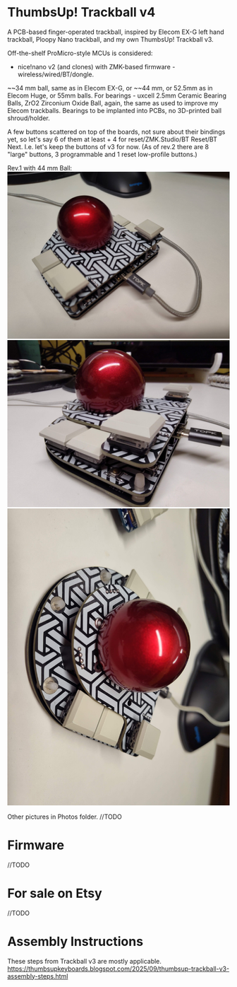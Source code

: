 # ThumbsUp! Trackball v4

A PCB-based finger-operated trackball, inspired by Elecom EX-G left hand trackball, Ploopy Nano trackball, and my own ThumbsUp! Trackball v3.
 
Off-the-shelf ProMicro-style MCUs is considered: 
- nice!nano v2 (and clones) with ZMK-based firmware - wireless/wired/BT/dongle.

~~34 mm ball, same as in Elecom EX-G, or ~~44 mm, or 52.5mm as in Elecom Huge, or 55mm balls.
For bearings - uxcell 2.5mm Ceramic Bearing Balls, ZrO2 Zirconium Oxide Ball, again, the same as used to improve my Elecom trackballs.
Bearings to be implanted into PCBs, no 3D-printed ball shroud/holder.

A few buttons scattered on top of the boards, not sure about their bindings yet, so let's say 6 of them at least + 4 for reset/ZMK.Studio/BT Reset/BT Next.
I.e. let's keep the buttons of v3 for now.
(As of rev.2 there are 8 "large" buttons, 3 programmable and 1 reset low-profile buttons.)

Rev.1 with 44 mm Ball:
![Photos](https://github.com/ak66666/ThumbsUp-Trackball-v4/blob/main/Photos/B4_rev1_1.jpg)
![Photos](https://github.com/ak66666/ThumbsUp-Trackball-v4/blob/main/Photos/B4_rev1_2.jpg)
![Photos](https://github.com/ak66666/ThumbsUp-Trackball-v4/blob/main/Photos/B4_rev1_3.jpg)

Other pictures in Photos folder.
//TODO

# Firmware

//TODO

# For sale on Etsy
 
//TODO

# Assembly Instructions

These steps from Trackball v3 are mostly applicable.
https://thumbsupkeyboards.blogspot.com/2025/09/thumbsup-trackball-v3-assembly-steps.html

